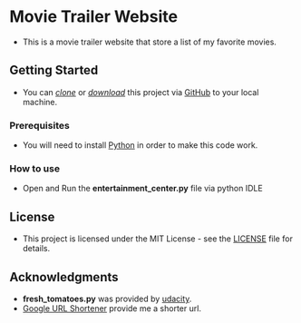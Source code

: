 # Movie Trailer Website
* This is a movie trailer website that store a list of my favorite movies.

## Getting Started

* You can *[clone](https://github.com/arrickx/Movie-Trailer-Website.git)* or *[download](https://github.com/arrickx/Movie-Trailer-Website.git)* this project via [GitHub](https://github.com) to your local machine.

### Prerequisites

* You will need to install [Python](https://www.python.org) in order to make this code work.

### How to use

* Open and Run the **entertainment_center.py** file via python IDLE


## License

* This project is licensed under the MIT License - see the [LICENSE](LICENSE) file for details.

## Acknowledgments

* **fresh_tomatoes.py** was provided by [udacity](https://github.com/udacity/ud036_StarterCode).
* [Google URL Shortener](https://goo.gl) provide me a shorter url.



